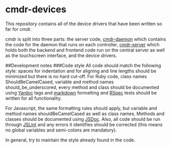 # cmdr-devices

This repository contains all of the device drivers that have been written so far for cmdr.

cmdr is split into three parts: the server code, 
[cmdr-daemon](https://github.com/imsdev/cmdr-daemon) which contains the code 
for the daemon that runs on each controller, 
[cmdr-server](https://github.com/imsdev/cmdr-server) which holds both 
the backend and frontend code run on the central server as well as the 
touchscreen interface, and the device drivers.

##Development notes
###Code style
All code should match the following style: spaces for indentation and for aligning 
and line lengths should be minimized but there is no hard cut-off. 
For Ruby code, class names ShouldBeCamelCased, variable and method names 
should\_be\_underscored, every method and class should be documented 
using [Yardoc](yardoc.com) tags and 
[markdown](http://daringfireball.net/projects/markdown/) formatting 
and [RSpec](rpsec.org) tests should be written for all functionality.

For Javascript, the same formatting rules should apply, but variable 
and method names shouldBeCamelCased as well as class names. Methods 
and classes should be documented using 
[JSDoc](http://code.google.com/p/jsdoc-toolkit/). Also, all code should 
be run through [JSLint](http://www.jslint.com/) and any errors it 
identifies should be corrected (this means no global variables 
and semi-colons are mandatory).

In general, try to maintain the style already found in the code.
